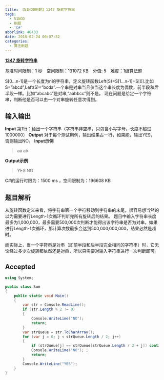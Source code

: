 ```yaml
---
title: 【51NOD刷题】1347 旋转字符串
tags:
  - 51NOD
  - 刷题
  - 'C#'
abbrlink: 40433
date: 2018-02-24 00:07:52
categories:
  - 算法刷题
---
```

[**1347 旋转字符串**](http://www.51nod.com/onlineJudge/questionCode.html#!problemId=1347)

基准时间限制：1 秒&#8195;空间限制：131072 KB&#8195;分值: 5&#8195;难度：1级算法题

S[0...n-1]是一个长度为n的字符串，定义旋转函数Left(S)=S[1…n-1]+S[0].比如S=”abcd”,Left(S)=”bcda”.一个串是对串当且仅当这个串长度为偶数，前半段和后半段一样。比如”abcabc”是对串,”aabbcc”则不是。
现在问题是给定一个字符串，判断他是否可以由一个对串旋转任意次得到。
<!--more-->
## 输入输出
**Input**
第1行：给出一个字符串（字符串非空串，只包含小写字母，长度不超过1000000）
**Output**
对于每个测试用例，输出结果占一行，如果能，输出YES，否则输出NO。
**Input示例**
> aa
ab

**Output示例**
>YES
NO

C#的运行时限为：1500 ms ，空间限制为：196608 KB
## 题目解析
从旋转函数定义来看，将字符串第一个字符移动到字符串的末尾，很容易想当然的以为需要进行Length-1次循环判断完所有旋转后的结果。
题目中输入字符串长度最多为1,000,000，最多需要500,000次判断才能得出该字符串是否为对串，如果进行Length-1次循环，那计算次数最多会达到500,000,000,000，结果必然是超时。

而实际上，当一个字符串是对串（即前半段和后半段完全相同的字符串）时，它无论经过多少次旋转都依然还是对串，所以只需要对输入字符串进行一次判断即可。
## Accepted
```csharp
using System;

public class Sum
{
    public static void Main()
    {
        var str = Console.ReadLine();
        if (str.Length % 2 != 0)
        {
            Console.WriteLine("NO");
            return;
        }
        var strQueue = str.ToCharArray();
        for (var j = 0; j < strQueue.Length / 2; j++)
        {
            if (strQueue[j] == strQueue[strQueue.Length / 2 + j]) continue;
            Console.WriteLine("NO"); ;
            return;
        }
        Console.WriteLine("YES");
    }
}
```